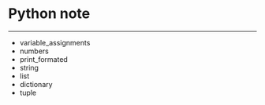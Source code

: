 # Python note
___

* variable_assignments
* numbers
* print_formated
* string
* list
* dictionary
* tuple